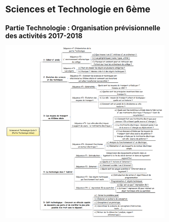 # Sciences et Technologie en 6ème

## Partie Technologie : Organisation prévisionnelle des activités 2017-2018

![center](images/cycle3.png)
